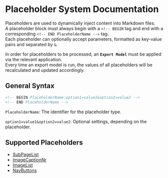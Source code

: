 # Placeholder System Documentation

Placeholders are used to dynamically inject content into Markdown files.  
A placeholder block must always begin with a `<!-- BEGIN` tag and end with a corresponding `<!-- END PlaceholderName -->` tag.  
Each placeholder can optionally accept parameters, formatted as key-value pairs and separated by `&`.

In order for placeholders to be processed, an **`Export Model`** must be applied via the relevant application.  
Every time an export model is run, the values of all placeholders will be recalculated and updated accordingly.

## General Syntax

```html
<!-- BEGIN PlaceholderName:option1=value1&option2=value2 -->
<!-- END PlaceholderName -->
```

`PlaceholderName`: The identifier for the placeholder type.

`option1=value1&option2=value2`: Optional settings, depending on the placeholder.

## Supported Placeholders
- [SubPageList](SubPageListPlaceholder.md)
- [ImageCaptionNr](ImageCaptionNumberPlaceholder.md)
- [ImageList](ImageListPlaceholder.md)
- [NavButtons](NavButtonsPlaceholder.md)